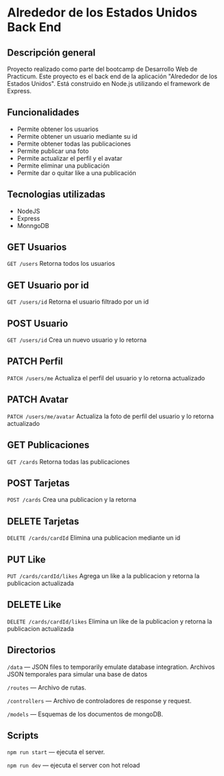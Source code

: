 # Alrededor de los Estados Unidos Back End

## Descripción general

Proyecto realizado como parte del bootcamp de Desarrollo Web de Practicum. Este proyecto es el back end de la aplicación "Alrededor de los Estados Unidos". Está construido en Node.js utilizando el framework de Express.
  
## Funcionalidades 
- Permite obtener los usuarios
- Permite obtener un usuario mediante su id
- Permite obtener todas las publicaciones
- Permite publicar una foto
- Permite actualizar el perfil y el avatar
- Permite eliminar una publicación
- Permite dar o quitar like a una publicación

## Tecnologias utilizadas
 - NodeJS
 - Express
 - MonngoDB

## GET Usuarios
`GET /users` Retorna todos los usuarios

## GET Usuario por id
`GET /users/id` Retorna el usuario filtrado por un id
## POST Usuario
`GET /users/id` Crea un nuevo usuario y lo retorna
## PATCH Perfil
`PATCH /users/me` Actualiza el perfil del usuario y lo retorna actualizado
## PATCH Avatar
`PATCH /users/me/avatar` Actualiza la foto de perfil del usuario y lo retorna actualizado
## GET Publicaciones
`GET /cards` Retorna todas las publicaciones
## POST Tarjetas
`POST /cards` Crea una publicacion y la retorna
## DELETE Tarjetas
`DELETE /cards/cardId` Elimina una publicacion mediante un id
## PUT Like
`PUT /cards/cardId/likes` Agrega un like a la publicacion y retorna la publicacion actualizada
## DELETE Like
`DELETE /cards/cardId/likes` Elimina un like de la publicacion y retorna la publicacion actualizada
## Directorios  
  
`/data` — JSON files to temporarily emulate database integration. Archivos JSON temporales para simular una base de datos
  
`/routes` — Archivo de rutas.  

`/controllers` — Archivo de controladores de response y request. 

`/models` — Esquemas de los documentos de mongoDB.  
  
  
## Scripts
  
`npm run start` —  ejecuta el server.  
  
`npm run dev` — ejecuta el server con hot reload  



